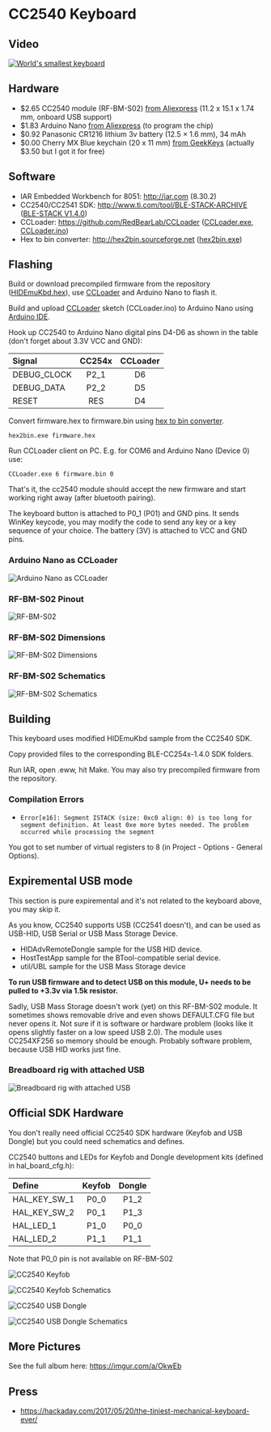 # CC2540 Keyboard

## Video

[![World's smallest keyboard](http://img.youtube.com/vi/zbrPOiaEOTg/0.jpg)](https://www.youtube.com/watch?v=zbrPOiaEOTg)

## Hardware

* $2.65 CC2540 module (RF-BM-S02) [from Aliexpress](https://www.aliexpress.com/wholesale?SearchText=RF-BM-S02&groupsort=1&SortType=price_asc) (11.2 x 15.1 x 1.74 mm, onboard USB support)
* $1.83 Arduino Nano [from Aliexpress](https://www.aliexpress.com/item/Freeshipping-Nano-3-0-controller-compatible-for-arduino-nano-CH340-USB-driver-NO-CABLE/32341832857.html) (to program the chip)
* $0.92 Panasonic CR1216 lithium 3v battery (12.5 × 1.6 mm), 34 mAh
* $0.00 Cherry MX Blue keychain (20 x 11 mm) [from GeekKeys](http://www.geekkeys.com/keychain) (actually $3.50 but I got it for free)

## Software

* IAR Embedded Workbench for 8051: http://iar.com (8.30.2)
* CC2540/CC2541 SDK: http://www.ti.com/tool/BLE-STACK-ARCHIVE ([BLE-STACK V1.4.0](http://software-dl.ti.com/dsps/forms/self_cert_export.html?prod_no=BLE-CC254x-1.4.0.exe&ref_url=http://software-dl.ti.com/lprf/ble_stack))
* CCLoader: https://github.com/RedBearLab/CCLoader ([CCLoader.exe](tools/CCLoader.exe), [CCLoader.ino](tools/CCLoader.ino))
* Hex to bin converter: http://hex2bin.sourceforge.net ([hex2bin.exe](tools/hex2bin.exe))

## Flashing

Build or download precompiled firmware from the repository
([HIDEmuKbd.hex](BLE-CC254x-1.4.0/Projects/ble/HIDEmuKbd/CC2540DB/CC2540DK-MINI%20Keyfob%20Slave/Exe/HidEmuKbd.hex)),
use [CCLoader](https://github.com/RedBearLab/CCLoader) and Arduino Nano to flash it.

Build and upload [CCLoader](https://github.com/RedBearLab/CCLoader) sketch (CCLoader.ino) to Arduino Nano using [Arduino IDE](https://www.arduino.cc/en/Main/Software).

Hook up CC2540 to Arduino Nano digital pins D4-D6 as shown in the table (don't forget about 3.3V VCC and GND):

| Signal      | CC254x     | CCLoader |
|:------------|:----------:|:--------:|
| DEBUG_CLOCK | P2_1       | D6       |
| DEBUG_DATA  | P2_2       | D5       |
| RESET       | RES        | D4       |

Convert firmware.hex to firmware.bin using [hex to bin converter](http://hex2bin.sourceforge.net).

`hex2bin.exe firmware.hex`

Run CCLoader client on PC. E.g. for COM6 and Arduino Nano (Device 0) use:

`CCLoader.exe 6 firmware.bin 0`

That's it, the cc2540 module should accept the new firmware and start working right away (after bluetooth pairing).

The keyboard button is attached to P0_1 (P01) and GND pins.
It sends WinKey keycode, you may modify the code to send any key or a key sequence of your choice.
The battery (3V) is attached to VCC and GND pins.

### Arduino Nano as CCLoader

![Arduino Nano as CCLoader](https://i.imgur.com/XSxdeJP.jpg)

### RF-BM-S02 Pinout

![RF-BM-S02](https://i.imgur.com/Ch9nKii.jpg)

### RF-BM-S02 Dimensions

![RF-BM-S02 Dimensions](https://i.imgur.com/xMdFiLr.jpg)

### RF-BM-S02 Schematics

![RF-BM-S02 Schematics](https://i.imgur.com/32HPXkZ.png)

## Building

This keyboard uses modified HIDEmuKbd sample from the CC2540 SDK.

Copy provided files to the corresponding BLE-CC254x-1.4.0 SDK folders.

Run IAR, open .eww, hit Make. You may also try precompiled firmware from the repository.

### Compilation Errors

* `Error[e16]: Segment ISTACK (size: 0xc0 align: 0) is too long for segment definition. At least 0xe more bytes needed. The problem occurred while processing the segment`

You got to set number of virtual registers to 8 (in Project - Options - General Options).

## Expiremental USB mode

This section is pure expiremental and it's not related to the keyboard above, you may skip it.

As you know, CC2540 supports USB (CC2541 doesn't), and can be used as USB-HID, USB Serial or USB Mass Storage Device.

* HIDAdvRemoteDongle sample for the USB HID device.
* HostTestApp sample for the BTool-compatible serial device.
* util/UBL sample for the USB Mass Storage device

**To run USB firmware and to detect USB on this module, U+ needs to be pulled to +3.3v via 1.5k resistor.**

Sadly, USB Mass Storage doesn't work (yet) on this RF-BM-S02 module. It sometimes shows removable drive and even shows DEFAULT.CFG file but never opens it.
Not sure if it is software or hardware problem (looks like it opens slightly faster on a low speed USB 2.0).
The module uses CC254XF256 so memory should be enough. Probably software problem, because USB HID works just fine.

### Breadboard rig with attached USB
![Breadboard rig with attached USB](https://i.imgur.com/QiG9ynf.jpg)

## Official SDK Hardware

You don't really need official CC2540 SDK hardware (Keyfob and USB Dongle) but you could need schematics and defines.

CC2540 buttons and LEDs for Keyfob and Dongle development kits (defined in hal_board_cfg.h):

|Define      |Keyfob|Dongle|
|:-----------|:----:|:----:|
|HAL_KEY_SW_1| P0_0 | P1_2 |
|HAL_KEY_SW_2| P0_1 | P1_3 |
|HAL_LED_1   | P1_0 | P0_0 |
|HAL_LED_2   | P1_1 | P1_1 |

Note that P0_0 pin is not available on RF-BM-S02

![CC2540 Keyfob](https://i.imgur.com/HDq4U84.png)

![CC2540 Keyfob Schematics](https://i.imgur.com/9v7YdYh.png)

![CC2540 USB Dongle](https://i.imgur.com/7rDH41f.jpg)

![CC2540 USB Dongle Schematics](https://i.imgur.com/jvcRAQe.png)

## More Pictures

See the full album here: https://imgur.com/a/OkwEb

## Press

* https://hackaday.com/2017/05/20/the-tiniest-mechanical-keyboard-ever/

